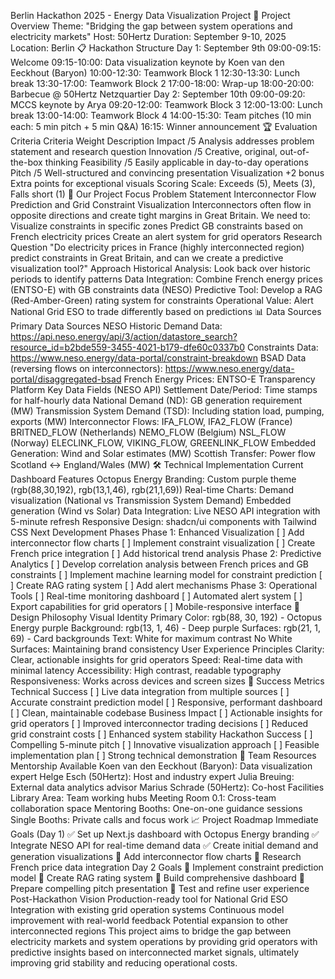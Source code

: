 Berlin Hackathon 2025 - Energy Data Visualization Project
🎯 Project Overview
Theme: "Bridging the gap between system operations and electricity markets"
Host: 50Hertz
Duration: September 9-10, 2025
Location: Berlin
📋 Hackathon Structure
Day 1: September 9th
09:00-09:15: Welcome
09:15-10:00: Data visualization keynote by Koen van den Eeckhout (Baryon)
10:00-12:30: Teamwork Block 1
12:30-13:30: Lunch break
13:30-17:00: Teamwork Block 2
17:00-18:00: Wrap-up
18:00-20:00: Barbecue @ 50Hertz Netzquartier
Day 2: September 10th
09:00-09:20: MCCS keynote by Arya
09:20-12:00: Teamwork Block 3
12:00-13:00: Lunch break
13:00-14:00: Teamwork Block 4
14:00-15:30: Team pitches (10 min each: 5 min pitch + 5 min Q&A)
16:15: Winner announcement
🏆 Evaluation Criteria
Criteria	Weight	Description
Impact	/5	Analysis addresses problem statement and research question
Innovation	/5	Creative, original, out-of-the-box thinking
Feasibility	/5	Easily applicable in day-to-day operations
Pitch	/5	Well-structured and convincing presentation
Visualization	+2 bonus	Extra points for exceptional visuals
Scoring Scale: Exceeds (5), Meets (3), Falls short (1)
🎯 Our Project Focus
Problem Statement
Interconnector Flow Prediction and Grid Constraint Visualization
Interconnectors often flow in opposite directions and create tight margins in Great Britain. We need to:
Visualize constraints in specific zones
Predict GB constraints based on French electricity prices
Create an alert system for grid operators
Research Question
"Do electricity prices in France (highly interconnected region) predict constraints in Great Britain, and can we create a predictive visualization tool?"
Approach
Historical Analysis: Look back over historic periods to identify patterns
Data Integration: Combine French energy prices (ENTSO-E) with GB constraints data (NESO)
Predictive Tool: Develop a RAG (Red-Amber-Green) rating system for constraints
Operational Value: Alert National Grid ESO to trade differently based on predictions
📊 Data Sources
Primary Data Sources
NESO Historic Demand Data: https://api.neso.energy/api/3/action/datastore_search?resource_id=b2bde559-3455-4021-b179-dfe60c0337b0
Constraints Data: https://www.neso.energy/data-portal/constraint-breakdown
BSAD Data (reversing flows on interconnectors): https://www.neso.energy/data-portal/disaggregated-bsad
French Energy Prices: ENTSO-E Transparency Platform
Key Data Fields (NESO API)
Settlement Date/Period: Time stamps for half-hourly data
National Demand (ND): GB generation requirement (MW)
Transmission System Demand (TSD): Including station load, pumping, exports (MW)
Interconnector Flows:
IFA_FLOW, IFA2_FLOW (France)
BRITNED_FLOW (Netherlands)
NEMO_FLOW (Belgium)
NSL_FLOW (Norway)
ELECLINK_FLOW, VIKING_FLOW, GREENLINK_FLOW
Embedded Generation: Wind and Solar estimates (MW)
Scottish Transfer: Power flow Scotland ↔ England/Wales (MW)
🛠 Technical Implementation
Current Dashboard Features
Octopus Energy Branding: Custom purple theme (rgb(88,30,192), rgb(13,1,46), rgb(21,1,69))
Real-time Charts:
Demand visualization (National vs Transmission System Demand)
Embedded generation (Wind vs Solar)
Data Integration: Live NESO API integration with 5-minute refresh
Responsive Design: shadcn/ui components with Tailwind CSS
Next Development Phases
Phase 1: Enhanced Visualization
[ ] Add interconnector flow charts
[ ] Implement constraint visualization
[ ] Create French price integration
[ ] Add historical trend analysis
Phase 2: Predictive Analytics
[ ] Develop correlation analysis between French prices and GB constraints
[ ] Implement machine learning model for constraint prediction
[ ] Create RAG rating system
[ ] Add alert mechanisms
Phase 3: Operational Tools
[ ] Real-time monitoring dashboard
[ ] Automated alert system
[ ] Export capabilities for grid operators
[ ] Mobile-responsive interface
🎨 Design Philosophy
Visual Identity
Primary Color: rgb(88, 30, 192) - Octopus Energy purple
Background: rgb(13, 1, 46) - Deep purple
Surfaces: rgb(21, 1, 69) - Card backgrounds
Text: White for maximum contrast
No White Surfaces: Maintaining brand consistency
User Experience Principles
Clarity: Clear, actionable insights for grid operators
Speed: Real-time data with minimal latency
Accessibility: High contrast, readable typography
Responsiveness: Works across devices and screen sizes
🎯 Success Metrics
Technical Success
[ ] Live data integration from multiple sources
[ ] Accurate constraint prediction model
[ ] Responsive, performant dashboard
[ ] Clean, maintainable codebase
Business Impact
[ ] Actionable insights for grid operators
[ ] Improved interconnector trading decisions
[ ] Reduced grid constraint costs
[ ] Enhanced system stability
Hackathon Success
[ ] Compelling 5-minute pitch
[ ] Innovative visualization approach
[ ] Feasible implementation plan
[ ] Strong technical demonstration
🤝 Team Resources
Mentorship Available
Koen van den Eeckhout (Baryon): Data visualization expert
Helge Esch (50Hertz): Host and industry expert
Julia Breuing: External data analytics advisor
Marius Schrade (50Hertz): Co-host
Facilities
Library Area: Team working hubs
Meeting Room 0.1: Cross-team collaboration space
Mentoring Booths: One-on-one guidance sessions
Single Booths: Private calls and focus work
📈 Project Roadmap
Immediate Goals (Day 1)
✅ Set up Next.js dashboard with Octopus Energy branding
✅ Integrate NESO API for real-time demand data
✅ Create initial demand and generation visualizations
🔄 Add interconnector flow charts
🔄 Research French price data integration
Day 2 Goals
🔄 Implement constraint prediction model
🔄 Create RAG rating system
🔄 Build comprehensive dashboard
🔄 Prepare compelling pitch presentation
🔄 Test and refine user experience
Post-Hackathon Vision
Production-ready tool for National Grid ESO
Integration with existing grid operation systems
Continuous model improvement with real-world feedback
Potential expansion to other interconnected regions
This project aims to bridge the gap between electricity markets and system operations by providing grid operators with predictive insights based on interconnected market signals, ultimately improving grid stability and reducing operational costs.


